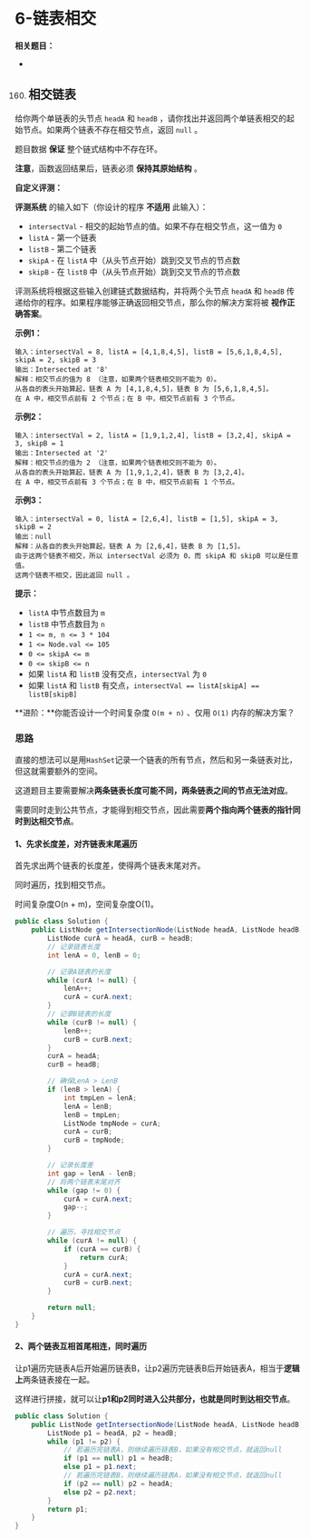 # 6-链表相交

**相关题目：**

- [160.相交链表]: #相交链表

  

160. ## 相交链表

给你两个单链表的头节点 `headA` 和 `headB` ，请你找出并返回两个单链表相交的起始节点。如果两个链表不存在相交节点，返回 `null` 。

题目数据 **保证** 整个链式结构中不存在环。

**注意**，函数返回结果后，链表必须 **保持其原始结构** 。

**自定义评测：**

**评测系统** 的输入如下（你设计的程序 **不适用** 此输入）：

- `intersectVal` - 相交的起始节点的值。如果不存在相交节点，这一值为 `0`
- `listA` - 第一个链表
- `listB` - 第二个链表
- `skipA` - 在 `listA` 中（从头节点开始）跳到交叉节点的节点数
- `skipB` - 在 `listB` 中（从头节点开始）跳到交叉节点的节点数

评测系统将根据这些输入创建链式数据结构，并将两个头节点 `headA` 和 `headB` 传递给你的程序。如果程序能够正确返回相交节点，那么你的解决方案将被 **视作正确答案**。

**示例1：**

```
输入：intersectVal = 8, listA = [4,1,8,4,5], listB = [5,6,1,8,4,5], skipA = 2, skipB = 3
输出：Intersected at '8'
解释：相交节点的值为 8 （注意，如果两个链表相交则不能为 0）。
从各自的表头开始算起，链表 A 为 [4,1,8,4,5]，链表 B 为 [5,6,1,8,4,5]。
在 A 中，相交节点前有 2 个节点；在 B 中，相交节点前有 3 个节点。
```

**示例2：**

```
输入：intersectVal = 2, listA = [1,9,1,2,4], listB = [3,2,4], skipA = 3, skipB = 1
输出：Intersected at '2'
解释：相交节点的值为 2 （注意，如果两个链表相交则不能为 0）。
从各自的表头开始算起，链表 A 为 [1,9,1,2,4]，链表 B 为 [3,2,4]。
在 A 中，相交节点前有 3 个节点；在 B 中，相交节点前有 1 个节点。
```

**示例3：**

```
输入：intersectVal = 0, listA = [2,6,4], listB = [1,5], skipA = 3, skipB = 2
输出：null
解释：从各自的表头开始算起，链表 A 为 [2,6,4]，链表 B 为 [1,5]。
由于这两个链表不相交，所以 intersectVal 必须为 0，而 skipA 和 skipB 可以是任意值。
这两个链表不相交，因此返回 null 。
```

**提示：**

- `listA` 中节点数目为 `m`
- `listB` 中节点数目为 `n`
- `1 <= m, n <= 3 * 104`
- `1 <= Node.val <= 105`
- `0 <= skipA <= m`
- `0 <= skipB <= n`
- 如果 `listA` 和 `listB` 没有交点，`intersectVal` 为 `0`
- 如果 `listA` 和 `listB` 有交点，`intersectVal == listA[skipA] == listB[skipB]`

**进阶：**你能否设计一个时间复杂度 `O(m + n)` 、仅用 `O(1)` 内存的解决方案？



### 思路

直接的想法可以是用`HashSet`记录一个链表的所有节点，然后和另一条链表对比，但这就需要额外的空间。

这道题目主要需要解决**两条链表长度可能不同，两条链表之间的节点无法对应**。

需要同时走到公共节点，才能得到相交节点，因此需要**两个指向两个链表的指针同时到达相交节点**。

#### 1、先求长度差，对齐链表末尾遍历

首先求出两个链表的长度差，使得两个链表末尾对齐。

同时遍历，找到相交节点。

时间复杂度O(n + m)，空间复杂度O(1)。

```java
public class Solution {
    public ListNode getIntersectionNode(ListNode headA, ListNode headB) {
        ListNode curA = headA, curB = headB;
        // 记录链表长度
        int lenA = 0, lenB = 0;

        // 记录A链表的长度
        while (curA != null) {
            lenA++;
            curA = curA.next;
        }
        // 记录B链表的长度
        while (curB != null) {
            lenB++;
            curB = curB.next;
        }
        curA = headA;
        curB = headB;

        // 确保LenA > LenB
        if (lenB > lenA) {
            int tmpLen = lenA;
            lenA = lenB;
            lenB = tmpLen;
            ListNode tmpNode = curA;
            curA = curB;
            curB = tmpNode;
        }

        // 记录长度差
        int gap = lenA - lenB;
        // 将两个链表末尾对齐
        while (gap != 0) {
            curA = curA.next;
            gap--;
        }

        // 遍历，寻找相交节点
        while (curA != null) {
            if (curA == curB) {
                return curA;
            }
            curA = curA.next;
            curB = curB.next;
        }

        return null;
    }
}
```

#### 2、两个链表互相首尾相连，同时遍历

让p1遍历完链表A后开始遍历链表B，让p2遍历完链表B后开始链表A，相当于**逻辑上**两条链表接在一起。

这样进行拼接，就可以让**p1和p2同时进入公共部分，也就是同时到达相交节点**。

```java
public class Solution {
    public ListNode getIntersectionNode(ListNode headA, ListNode headB) {
        ListNode p1 = headA, p2 = headB;
        while (p1 != p2) {
            // 若遍历完链表A，则继续遍历链表B，如果没有相交节点，就返回null
            if (p1 == null) p1 = headB;
            else p1 = p1.next;
            // 若遍历完链表B，则继续遍历链表A，如果没有相交节点，就返回null
            if (p2 == null) p2 = headA;
            else p2 = p2.next;
        }
        return p1;
    }
}
```



